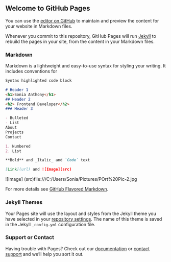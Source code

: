 ## Welcome to GitHub Pages

You can use the [editor on GitHub](https://github.com/Sonia1984/Portfolio2017/edit/master/index.md) to maintain and preview the content for your website in Markdown files.

Whenever you commit to this repository, GitHub Pages will run [Jekyll](https://jekyllrb.com/) to rebuild the pages in your site, from the content in your Markdown files.

### Markdown

Markdown is a lightweight and easy-to-use syntax for styling your writing. It includes conventions for

```markdown
Syntax highlighted code block

# Header 1
<h1>Sonia Anthony</h1>
## Header 2
<h2> Frontend Developer</h2>
### Header 3

- Bulleted
- List
About
Projects
Contact

1. Numbered
2. List

**Bold** and _Italic_ and `Code` text

[Link](url) and ![Image](src)
```
![Image] (src)file:///C:/Users/Sonia/Pictures/POrt%20Pic-2.jpg

For more details see [GitHub Flavored Markdown](https://guides.github.com/features/mastering-markdown/).

### Jekyll Themes

Your Pages site will use the layout and styles from the Jekyll theme you have selected in your [repository settings](https://github.com/Sonia1984/Portfolio2017/settings). The name of this theme is saved in the Jekyll `_config.yml` configuration file.

### Support or Contact

Having trouble with Pages? Check out our [documentation](https://help.github.com/categories/github-pages-basics/) or [contact support](https://github.com/contact) and we’ll help you sort it out.

